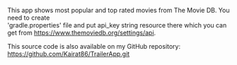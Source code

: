 This app shows most popular and top rated movies from The Movie DB. You need to create  
'gradle.properties' file and put api_key string resource there 
which you can get from https://www.themoviedb.org/settings/api.

This source code is also available on my GitHub repository: https://github.com/Kairat86/TrailerApp.git
